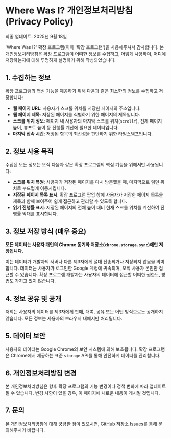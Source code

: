 # Where Was I? 개인정보처리방침 (Privacy Policy)

최종 업데이트: 2025년 9월 18일

'Where Was I?' 확장 프로그램(이하 '확장 프로그램')을 사용해주셔서 감사합니다. 본 개인정보처리방침은 확장 프로그램이 어떠한 정보를 수집하고, 어떻게 사용하며, 어디에 저장하는지에 대해 투명하게 설명하기 위해 작성되었습니다.

## 1. 수집하는 정보

확장 프로그램의 핵심 기능을 제공하기 위해 다음과 같은 최소한의 정보를 수집하고 저장합니다:

* **웹 페이지 URL**: 사용자가 스크롤 위치를 저장한 페이지의 주소입니다.
* **웹 페이지 제목**: 저장된 페이지를 식별하기 위한 페이지의 제목입니다.
* **스크롤 위치 정보**: 페이지 내 사용자의 마지막 스크롤 위치(`scrollY`), 전체 페이지 높이, 뷰포트 높이 등 진행률 계산에 필요한 데이터입니다.
* **마지막 접속 시간**: 저장된 항목의 최신성을 판단하기 위한 타임스탬프입니다.

## 2. 정보 사용 목적

수집된 모든 정보는 오직 다음과 같은 확장 프로그램의 핵심 기능을 위해서만 사용됩니다:

* **스크롤 위치 복원**: 사용자가 저장된 페이지를 다시 방문했을 때, 마지막으로 읽던 위치로 부드럽게 이동시킵니다.
* **저장된 페이지 목록 표시**: 확장 프로그램 팝업 창에 사용자가 저장한 페이지 목록을 제목과 함께 보여주어 쉽게 접근하고 관리할 수 있도록 합니다.
* **읽기 진행률 표시**: 저장된 페이지의 전체 높이 대비 현재 스크롤 위치를 계산하여 진행률 막대를 표시합니다.

## 3. 정보 저장 방식 (매우 중요)

**모든 데이터는 사용자 개인의 Chrome 동기화 저장소(`chrome.storage.sync`)에만 저장됩니다.**

이는 데이터가 개발자의 서버나 다른 제3자에게 절대 전송되거나 저장되지 않음을 의미합니다. 데이터는 사용자가 로그인한 Google 계정에 귀속되며, 오직 사용자 본인만 접근할 수 있습니다. 확장 프로그램 개발자는 사용자의 데이터에 접근할 어떠한 권한도, 방법도 가지고 있지 않습니다.

## 4. 정보 공유 및 공개

저희는 사용자의 데이터를 제3자에게 판매, 대여, 공유 또는 어떤 방식으로든 공개하지 않습니다. 모든 정보는 사용자의 브라우저 내에서만 처리됩니다.

## 5. 데이터 보안

사용자의 데이터는 Google Chrome의 보안 시스템에 의해 보호됩니다. 확장 프로그램은 Chrome에서 제공하는 표준 `storage` API를 통해 안전하게 데이터를 관리합니다.

## 6. 개인정보처리방침 변경

본 개인정보처리방침은 향후 확장 프로그램의 기능 변경이나 정책 변화에 따라 업데이트될 수 있습니다. 변경 사항이 있을 경우, 이 페이지에 새로운 내용이 게시될 것입니다.

## 7. 문의

본 개인정보처리방침에 대해 궁금한 점이 있으시면, [GitHub 저장소 Issues](https://github.com/utact/where-was-i/issues)를 통해 문의해주시기 바랍니다.
